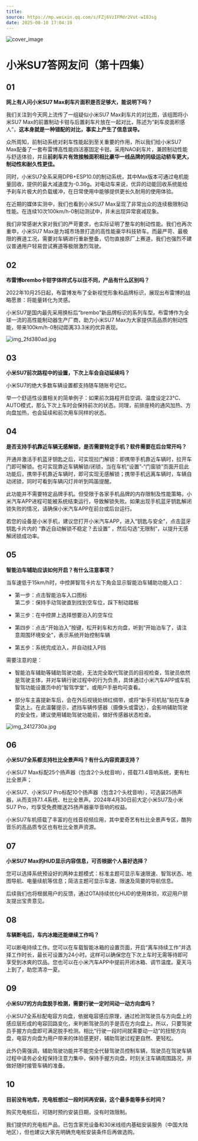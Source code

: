 ```yaml
---
title: 
source: https://mp.weixin.qq.com/s/FZj6VzIFMdr2Vut-wI8Jsg
date: 2025-08-10 17:04:19
---
```


![cover_image](images/img_d5a49a50.jpg)


#  小米SU7答网友问（第十四集）




## **01**


**网上有人问小米SU7 Max刹车片面积是否足够大，能说明下吗？**

我们关注到今天网上流传了一组疑似小米SU7 Max刹车片的对比图，该组图将小米SU7 Max的前置制动卡钳与后置刹车片放在一起对比，陈述为“刹车皮面积感人”，**这本身就是一种错配的对比，事实上产生了信息误导。**

众所周知，前制动系统对刹车性能起到至关重要的作用，所以我们给小米SU7 Max配备了一套布雷博高性能四活塞固定卡钳。采用NAO刹车片，兼顾制动性能与舒适体验，并且**前刹车片有效接触面积相比豪华一线品牌的同级运动轿车更大，制动性和耐久性更佳。**

同时，小米SU7全系采用DPB+ESP10.0的制动系统，其中Max版本可通过电机能量回收，提供的最大减速度为-0.36g。对电动车来说，优异的动能回收系统能给予刹车片极大的负载缓冲，在日常使用中能够提供更长久耐用的使用体验。

在近期的媒体实测中，我们也看到小米SU7 Max呈现了非常出众的连续极限制动性能。在连续10次100km/h-0制动测试中，并未出现异常衰减现象。

我们非常感谢大家对我们的严苛要求，也实际证明了整车的制动性能。我们也再次重申，小米SU7 Max是为城市场景打造的高性能豪华科技轿车。而最严苛、最极限的赛道工况，需要对车辆进行重新整备，切勿直接原厂上赛道，我们也强烈不建议普通用户轻易尝试赛道等极限激烈驾驶。


## **02**


**布雷博brembo卡钳字体样式与以往不同，产品有什么区别吗？**

2022年10月25日起，布雷博发布了全新视觉形象和品牌标识，展现出布雷博的战略愿景：将能量转化为灵感。

小米SU7是国内最先采用换标后“brembo”新品牌标识的系列车型。布雷博作为全球一流的高性能制动器生产厂商，助力小米SU7 Max为大家提供高品质的制动性能，带来100km/h-0制动距离33.3米的优异表现。

![img_2fd380ad.jpg](images/img_2fd380ad.jpg)


## **03**


**小米SU7前次路程中的设置，下次上车会自动延续吗？**

小米SU7的绝大多数车辆设置都支持随车随账号记忆。

举一个舒适性设置相关的简单例子：如果前次路程开启空调、温度设定23℃、AUTO模式，那么下次上车时会保持前次的状态。同理，前排座椅的通风加热、方向盘加热，也会延续和前次用车同样的状态。

  


## **04**


**是否支持手机靠近车辆无感解锁，是否需要特定手机？软件需要在后台常开吗？**

开通并激活手机蓝牙钥匙之后，可实现拉门解锁：即携带手机靠近车辆时，拉开车门即可解锁。也可实现靠近车辆解锁/闭锁，当在车机“设置”-“门窗锁”页面开启此功能后，携带手机靠近车辆时，即可实现无感解锁；携带手机远离车辆时，车辆自动闭锁，同时可看到车辆闪灯并听到鸣笛提醒。

此功能并不需要特定品牌手机。但受限于各家手机品牌的内存限制及性能策略，小米汽车APP进程可能被系统结束运行，导致解锁失败。如果出现手机蓝牙钥匙解闭锁失败的情况，请确保小米汽车APP在前台或后台运行。

若您的设备是小米手机，建议您打开小米汽车APP，进入“钥匙与安全”，点击蓝牙钥匙卡片内的 “靠近自动解锁不稳定？去设置” ，然后勾选“无限制”，以提升无感解闭锁成功率。

  


## **05**


**智能泊车辅助应该如何开启？有什么注意事项？**

当车速低于15km/h时，中控屏智驾卡片左下角会显示智能泊车辅助功能入口：

  * 第一步：点击智能泊车入口图标  
第二步：保持手动驾驶直到找到空车位，踩下制动踏板

  * 第三步：在中控屏上选择想要泊入的空车位

  * 第四步：点击“开始泊入”按键，松开刹车和方向盘，听到“开始泊车了，请注意周围环境安全”，表示系统开始控制车辆

  * 第五步：系统完成泊入，并自动挂入P挡

需要注意的是：

  * 智能泊车辅助等辅助驾驶功能，无法完全取代驾驶员的目视检查，驾驶员依然是驾驶主体，并对车辆行驶过程中的行为负责，具体通过小米汽车APP或车机智驾功能设置页中的“智驾学堂”，或用户手册均可查看。

  * 部分车主喜提新车后，会在外后视镜处绑红绸带，或将“新手司机贴”贴在车身雷达上。在此温馨提示，遮挡车辆传感器（摄像头或雷达），会影响辅助驾驶的安全性，建议使用辅助驾驶功能前，做好传感器状态检查。

![img_2412730a.jpg](images/img_2412730a.jpg)


## **06**


**小米SU7全系都支持杜比全景声吗？有什么内容资源支持？**

小米SU7 Max标配25个扬声器（包含2个头枕音响），搭载7.1.4音响系统，更有杜比全景声；

小米SU7、小米SU7 Pro标配10个扬声器（包含2个头枕音响），可选装25扬声器，从而支持7.1.4系统、杜比全景声。2024年4月30日前大定小米SU7及小米SU7 Pro，均享受免费赠送25扬声器豪华音响的权益。

小米SU7车机搭载了丰富的在线音视频应用，其中爱奇艺有杜比全景声专区，酷狗音乐的高品质专区也有杜比全景声资源。

  


## **07**


**小米SU7 Max的HUD显示内容信息，可否根据个人喜好选择？**

您可以选择系统预设好的两种主题模式：标准主题可显示车速限速、智驾状态、地图导航、电量续航等信息；简洁主题可显示车速、限速及简要的导航信息。

后续我们也将根据用户的反馈，通过OTA持续优化HUD的使用体验，欢迎用户朋友提出宝贵意见。

  


## **08**


**车辆断电后，车内冰箱还能继续工作吗？**

可以断电持续工作。您可以在车载智能冰箱的设置页面，开启“离车持续工作”并选择工作时长，最长可设置为24小时。这样可以确保您在下次上车时无需等待即可享受到冰爽的饮品。您也可以在小米汽车APP中提前开闭冰箱、调节温度。夏天马上到了，助您清凉一夏。

  


## **09**


**小米SU7的方向盘脱手检测，需要行驶一定时间动一动方向盘吗？**

小米SU7全系标配电容方向盘，依据电容感应原理，通过检测驾驶员与方向盘上的感应层形成的电容回路变化，来判断驾驶员的手是否在方向盘上。所以，只要驾驶员手握方向盘即可满足脱手检测。相比“行驶一段时间就需要动一动”的扭矩方向盘，电容方向盘为用户带来的体验感更好，辅助驾驶过程更自然、更轻松。

此外仍需强调，辅助驾驶功能并不能完全代替驾驶员控制车辆，驾驶员在驾驶车辆过程中请务必全程保持注意力集中，保持手握方向盘，时刻关注车辆周围路况，并做好随时接管车辆的准备。

  


## **10**


**目前没有地库，充电桩想过一段时间再安装，这个最多能等多长时间？**

购买充电桩后，可随时预约安装日期，没有时效限制。

我们提供的充电桩产品，已包含家充设备和30米线缆内基础安装服务（中国大陆地区），但也建议大家先明确充电桩安装条件后再做选购。

  

  

